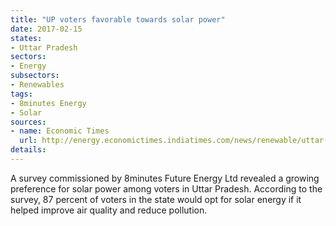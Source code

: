 ```yaml
---
title: "UP voters favorable towards solar power"
date: 2017-02-15
states:
- Uttar Pradesh
sectors:
- Energy
subsectors:
- Renewables
tags:
- 8minutes Energy
- Solar
sources:
- name: Economic Times
  url: http://energy.economictimes.indiatimes.com/news/renewable/uttar-pradesh-voters-want-solar-power-reveals-survey/57032223
details:
---
```


A survey commissioned by 8minutes Future Energy Ltd revealed a growing preference for solar power among voters in Uttar Pradesh. According to the survey, 87 percent of voters in the state would opt for solar energy if it helped improve air quality and reduce pollution.

